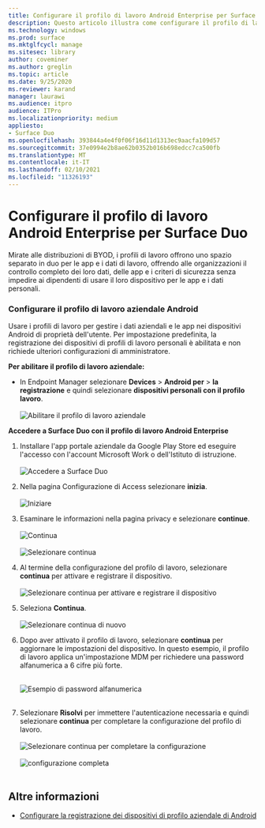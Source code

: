 ```yaml
---
title: Configurare il profilo di lavoro Android Enterprise per Surface Duo
description: Questo articolo illustra come configurare il profilo di lavoro in Surface Duo.
ms.technology: windows
ms.prod: surface
ms.mktglfcycl: manage
ms.sitesec: library
author: coveminer
ms.author: greglin
ms.topic: article
ms.date: 9/25/2020
ms.reviewer: karand
manager: laurawi
ms.audience: itpro
audience: ITPro
ms.localizationpriority: medium
appliesto:
- Surface Duo
ms.openlocfilehash: 393844a4e4f0f06f16d11d1313ec9aacfa109d57
ms.sourcegitcommit: 37e0994e2b8ae62b0352b016b698edcc7ca500fb
ms.translationtype: MT
ms.contentlocale: it-IT
ms.lasthandoff: 02/10/2021
ms.locfileid: "11326193"
---
```

# Configurare il profilo di lavoro Android Enterprise per Surface Duo

Mirate alle distribuzioni di BYOD, i profili di lavoro offrono uno spazio separato in duo per le app e i dati di lavoro, offrendo alle organizzazioni il controllo completo dei loro dati, delle app e i criteri di sicurezza senza impedire ai dipendenti di usare il loro dispositivo per le app e i dati personali.

###  <a name="set-up-android-enterprise-work-profile"></a>Configurare il profilo di lavoro aziendale Android

Usare i profili di lavoro per gestire i dati aziendali e le app nei dispositivi Android di proprietà dell'utente. Per impostazione predefinita, la registrazione dei dispositivi di profili di lavoro personali è abilitata e non richiede ulteriori configurazioni di amministratore.  

**Per abilitare il profilo di lavoro aziendale:**

- In Endpoint Manager selezionare **Devices**  >  **Android per**  >  **la registrazione** e quindi selezionare **dispositivi personali con il profilo lavoro**.
<br><br>
 ![Abilitare il profilo di lavoro aziendale](images/enroll-start.png)

 
**Accedere a Surface Duo con il profilo di lavoro Android Enterprise**

1. Installare l'app portale aziendale da Google Play Store ed eseguire l'accesso con l'account Microsoft Work o dell'Istituto di istruzione.<br><br>
![Accedere a Surface Duo](images/duo-wp-1.png)
 
2. Nella pagina Configurazione di Access selezionare **inizia**.<br><br>
![Iniziare](images/duo-wp-2.png)

3. Esaminare le informazioni nella pagina privacy e selezionare **continue**.<br><br>
 ![Continua](images/duo-wp-3.png)
<br><br>
 ![Selezionare continua](images/duo-wp-4.png)
 
4. Al termine della configurazione del profilo di lavoro, selezionare **continua** per attivare e registrare il dispositivo.<br><br>
 ![Selezionare continua per attivare e registrare il dispositivo](images/duo-wp-5.png)

5. Seleziona **Continua**.<br><br>
 ![Selezionare continua di nuovo](images/duo-wp-6.png)

6. Dopo aver attivato il profilo di lavoro, selezionare **continua** per aggiornare le impostazioni del dispositivo. In questo esempio, il profilo di lavoro applica un'impostazione MDM per richiedere una password alfanumerica a 6 cifre più forte. <br><br>

     ![Esempio di password alfanumerica](images/duo-wp-7.png)<br><br>
7. Selezionare **Risolvi** per immettere l'autenticazione necessaria e quindi selezionare **continua** per completare la configurazione del profilo di lavoro. <br><br>
     ![Selezionare continua per completare la configurazione](images/duo-wp-8.png)<br><br>
     ![configurazione completa](images/duo-wp-9.png)<br><br>

##  <a name="learn-more"></a>Altre informazioni

- [Configurare la registrazione dei dispositivi di profilo aziendale di Android](https://docs.microsoft.com/mem/intune/enrollment/android-work-profile-enroll)

